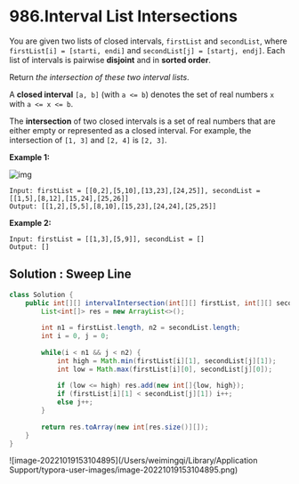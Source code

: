 # 986.Interval List Intersections

You are given two lists of closed intervals, `firstList` and `secondList`, where `firstList[i] = [starti, endi]` and `secondList[j] = [startj, endj]`. Each list of intervals is pairwise **disjoint** and in **sorted order**.

Return *the intersection of these two interval lists*.

A **closed interval** `[a, b]` (with `a <= b`) denotes the set of real numbers `x` with `a <= x <= b`.

The **intersection** of two closed intervals is a set of real numbers that are either empty or represented as a closed interval. For example, the intersection of `[1, 3]` and `[2, 4]` is `[2, 3]`.

 

**Example 1:**

![img](https://assets.leetcode.com/uploads/2019/01/30/interval1.png)

```
Input: firstList = [[0,2],[5,10],[13,23],[24,25]], secondList = [[1,5],[8,12],[15,24],[25,26]]
Output: [[1,2],[5,5],[8,10],[15,23],[24,24],[25,25]]
```

**Example 2:**

```
Input: firstList = [[1,3],[5,9]], secondList = []
Output: []
```





## Solution : Sweep Line

```java
class Solution {
    public int[][] intervalIntersection(int[][] firstList, int[][] secondList) {
        List<int[]> res = new ArrayList<>();
        
        int n1 = firstList.length, n2 = secondList.length;
        int i = 0, j = 0;
        
        while(i < n1 && j < n2) {
            int high = Math.min(firstList[i][1], secondList[j][1]);
            int low = Math.max(firstList[i][0], secondList[j][0]);
            
            if (low <= high) res.add(new int[]{low, high});
            if (firstList[i][1] < secondList[j][1]) i++;
            else j++;
        }
        
        return res.toArray(new int[res.size()][]);
    }
}
```

![image-20221019153104895](/Users/weimingqi/Library/Application Support/typora-user-images/image-20221019153104895.png)